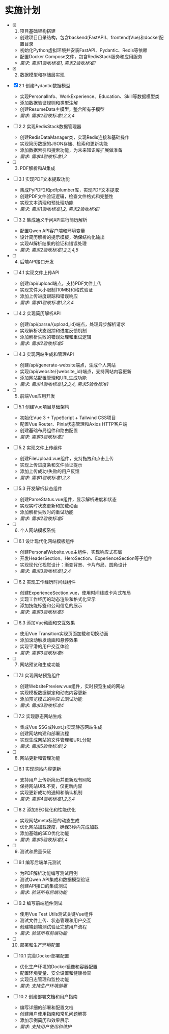 # 实施计划

- [x] 1. 项目基础架构搭建





  - 创建项目目录结构，包含backend(FastAPI)、frontend(Vue)和docker配置目录
  - 初始化Python虚拟环境并安装FastAPI、Pydantic、Redis等依赖
  - 配置Docker Compose文件，包含RedisStack服务和应用服务
  - _需求: 需求1验收标准1, 需求2验收标准1_

- [x] 2. 数据模型和存储层实现





- [x] 2.1 创建Pydantic数据模型


  - 实现PersonalInfo、WorkExperience、Education、Skill等数据模型类
  - 添加数据验证规则和类型注解
  - 创建ResumeData主模型，整合所有子模型
  - _需求: 需求2验收标准1,2,3,4_



- [ ] 2.2 实现RedisStack数据管理器
  - 创建RedisDataManager类，实现Redis连接和基础操作
  - 实现简历数据的JSON存储、检索和更新功能
  - 添加数据索引和搜索功能，为未来知识库扩展做准备
  - _需求: 需求4验收标准1,2_

- [ ] 3. PDF解析和AI集成
- [ ] 3.1 实现PDF文本提取功能
  - 集成PyPDF2和pdfplumber库，实现PDF文本提取
  - 创建PDF文件验证逻辑，检查文件格式和完整性
  - 实现文本清理和预处理功能
  - _需求: 需求1验收标准1,2, 需求2验收标准1_

- [ ] 3.2 集成通义千问API进行简历解析
  - 配置Qwen API客户端和环境变量
  - 设计简历解析的提示模板，确保结构化输出
  - 实现AI解析结果的验证和错误处理
  - _需求: 需求2验收标准1,2,3,4,5_

- [ ] 4. 后端API接口开发
- [ ] 4.1 实现文件上传API
  - 创建/api/upload端点，支持PDF文件上传
  - 实现文件大小限制(10MB)和格式验证
  - 添加上传进度跟踪和错误响应
  - _需求: 需求1验收标准1,2,3,4_

- [ ] 4.2 实现简历解析API
  - 创建/api/parse/{upload_id}端点，处理异步解析请求
  - 实现解析状态跟踪和进度反馈机制
  - 添加解析失败的错误处理和重试逻辑
  - _需求: 需求2验收标准5_

- [ ] 4.3 实现网站生成和管理API
  - 创建/api/generate-website端点，生成个人网站
  - 实现/api/website/{website_id}端点，支持网站内容更新
  - 添加网站配置管理和URL生成功能
  - _需求: 需求4验收标准1,2,3,4, 需求5验收标准1_

- [ ] 5. 前端Vue应用开发
- [ ] 5.1 创建Vue项目基础架构
  - 初始化Vue 3 + TypeScript + Tailwind CSS项目
  - 配置Vue Router、Pinia状态管理和Axios HTTP客户端
  - 创建基础布局组件和路由配置
  - _需求: 需求3验收标准2_

- [ ] 5.2 实现文件上传组件
  - 创建FileUpload.vue组件，支持拖拽和点击上传
  - 实现上传进度条和文件验证提示
  - 添加上传成功/失败的用户反馈
  - _需求: 需求1验收标准1,2,3_

- [ ] 5.3 开发解析状态组件
  - 创建ParseStatus.vue组件，显示解析进度和状态
  - 实现实时状态更新和加载动画
  - 添加解析失败时的重试功能
  - _需求: 需求2验收标准5_

- [ ] 6. 个人网站模板系统
- [ ] 6.1 设计现代化网站模板组件
  - 创建PersonalWebsite.vue主组件，实现响应式布局
  - 开发HeaderSection、HeroSection、ExperienceSection等子组件
  - 实现现代化视觉设计：渐变背景、卡片布局、圆角设计
  - _需求: 需求3验收标准1,2,4_

- [ ] 6.2 实现工作经历时间线组件
  - 创建ExperienceSection.vue，使用时间线或卡片式布局
  - 实现工作经历的动态渲染和格式化显示
  - 添加技能标签和公司信息的展示
  - _需求: 需求3验收标准3_

- [ ] 6.3 添加Vue动画和交互效果
  - 使用Vue Transition实现页面加载和切换动画
  - 添加滚动触发动画和悬停效果
  - 实现平滑的用户交互体验
  - _需求: 需求3验收标准5_

- [ ] 7. 网站预览和生成功能
- [ ] 7.1 实现网站预览组件
  - 创建WebsitePreview.vue组件，实时预览生成的网站
  - 实现模板数据绑定和动态内容更新
  - 添加预览模式的响应式测试功能
  - _需求: 需求3验收标准4_

- [ ] 7.2 实现静态网站生成
  - 集成Vue SSG或Nuxt.js实现静态网站生成
  - 创建网站构建和部署流程
  - 实现生成网站的文件管理和URL分配
  - _需求: 需求5验收标准1,2_

- [ ] 8. 网站更新和管理功能
- [ ] 8.1 实现网站内容更新
  - 支持用户上传新简历并更新现有网站
  - 保持网站URL不变，仅更新内容
  - 实现更新成功的通知和确认机制
  - _需求: 需求4验收标准1,2,3,4_

- [ ] 8.2 添加SEO优化和性能优化
  - 实现网站meta标签的动态生成
  - 优化网站加载速度，确保3秒内完成加载
  - 添加基础的SEO优化功能
  - _需求: 需求5验收标准3,4_

- [ ] 9. 测试和质量保证
- [ ] 9.1 编写后端单元测试
  - 为PDF解析功能编写测试用例
  - 测试Qwen API集成和数据模型验证
  - 创建API接口的集成测试
  - _需求: 验证所有后端功能_

- [ ] 9.2 编写前端组件测试
  - 使用Vue Test Utils测试关键Vue组件
  - 测试文件上传、状态管理和用户交互
  - 创建端到端测试验证完整用户流程
  - _需求: 验证所有前端功能_

- [ ] 10. 部署和生产环境配置
- [ ] 10.1 完善Docker部署配置
  - 优化生产环境的Docker镜像和容器配置
  - 配置环境变量、安全设置和健康检查
  - 实现日志管理和监控功能
  - _需求: 支持生产环境部署_

- [ ] 10.2 创建部署文档和用户指南
  - 编写详细的部署和配置文档
  - 创建用户使用指南和常见问题解答
  - 添加示例简历和效果展示
  - _需求: 支持用户使用和维护_